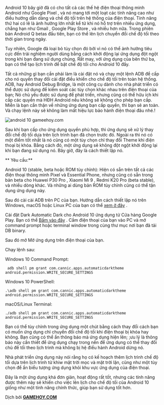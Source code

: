Android 10 bây giờ đã có cho tất cả các thế hệ điện thoại thông minh Android như Google Pixel , và nó mang tới một loạt các tính năng cao như điều hướng dẫn dàng và chế độ tối trên hệ thống của điện thoại. 
Tính năng thứ hai có lẽ là ảnh hưởng lớn nhất kể từ khi nó hỗ trợ trên nhiều ứng dụng, chẳng hạn như Gmail , Google Play Store , và nhiều hơn nữa. Trong phiên bản Android Q betas đầu tiên, bạn có thể lên lịch chuyển đổi chế độ tối theo thời gian trong ngày. 

Tuy nhiên, Google đã loại bỏ tùy chọn đó bởi vì nó có thể ảnh hưởng tiêu cực đến trải nghiệm người dùng bằng cách khởi động lại ứng dụng đột ngột trong khi bạn đang sử dụng chúng. Rất may, với ứng dụng của bên thứ ba, bạn có thể tạo lịch trình để bật chế độ tối cho Android 10 đấy.

Tất cả những gì bạn cần phải làm là cài đặt nó và chạy một lệnh ADB để cấp cho nó quyền thay đổi cài đặt điều khiển cho chế độ tối trên toàn hệ thống. ADB, hay Android Debug Bridge, là một công cụ dành cho nhà phát triển có thể được sử dụng để kiểm soát các tùy chọn khác nhau trên điện thoại của bạn; Nó chủ yếu được sử dụng để phát triển, nhưng cũng có thể hữu ích khi cấp các quyền mà HĐH Android nếu không sẽ không cho phép bạn cấp. Miễn là bạn cẩn thận về những ứng dụng bạn cấp quyền, thì bạn sẽ an toàn. Và chạy lệnh này sẽ không làm mất hiệu lực bảo hành điện thoại đâu nhé.!

![android 10 gameehoy.com](https://images.viblo.asia/692c997b-9086-4155-9d42-cf383a32058f.jpg)


Sau khi bạn cấp cho ứng dụng quyền phù hợp, thì ứng dụng sẽ xử lý thay đổi chế độ tối dựa trên lịch trình bạn đã chọn trước đó. Ngoài ra thì nó có một điểm tốt nhất là nó cũng có một tùy chọn chỉ thay đổi Theme khi điện thoại bị khóa. Bằng cách đó, một ứng dụng sẽ không đột ngột khởi động lại khi bạn đang sử dụng nó. Bây giờ, đây là cách thiết lập nó.

**  Yêu cầu:**

Android 10 (stable, beta hoặc ROM tùy chỉnh): Hiện có sẵn  trên tất cả các điện thoại thông minh Pixel và Essential Phone, nhưng cũng có sẵn trong bản beta cho Huawei P30 Pro , Xiaomi Mi 9 , Redmi K20 Pro (beta stable), và nhiều dòng khác. Và những ai dùng bản ROM tùy chỉnh cũng có thể tận dụng ứng dụng này.

Sau đó cài cài ADB trên PC của bạn. Hướng dẫn cách thiết lập nó trên Windows, macOS hoặc Linux PC của bạn có thể [xem ở đây](https://www.xda-developers.com/install-adb-windows-macos-linux/) .

Cài đặt Dark Automatic Dark cho Android 10 ứng dụng từ Cửa hàng Google Play. Bạn có thể [Bấm vào đây](https://play.google.com/store/apps/details?id=com.cannic.apps.automaticdarktheme) .
Cắm điện thoại của bạn vào PC và mở command prompt hoặc terminal window trong cùng thư mục nơi bạn đã tải DB binary.

Sau đó mở Mở ứng dụng trên điện thoại của bạn.

Chạy lệnh sau:

Windows 10 Command Prompt:

     adb shell pm grant com.cannic.apps.automaticdarktheme android.permission.WRITE_SECURE_SETTINGS

Windows 10 PowerShell:

    .\adb shell pm grant com.cannic.apps.automaticdarktheme android.permission.WRITE_SECURE_SETTINGS

macOS/Linux Terminal:

    ./adb shell pm grant com.cannic.apps.automaticdarktheme android.permission.WRITE_SECURE_SETTINGS

Bạn có thể tùy chỉnh trong ứng dụng một chút bằng cách thay đổi cách bạn có muốn ứng dụng chỉ chuyển đổi chế độ tối khi điện thoại bị khóa hay không. Bạn cũng có thể ẩn thông báo mà ứng dụng hiện lên; ;ưu lý là thông báo này cần thiết để ứng dụng chạy trong nền để ứng dụng có thể thay đổi chủ đề tối theo lịch trình mà không bị hệ điều hành Android dừng nó.


Nhà phát triển ứng dụng này nói rằng họ có kế hoạch thêm lịch trình chế độ tối dựa trên lịch trình từ khiw mặt trời mọc và mặt trời lặn, cũng như một tùy chọn để ẩn biểu tượng ứng dụng khỏi khu vực ứng dụng của điện thoại. 

Đây là một ứng dụng khá đơn giản, hoạt động rất tốt, nhưng các tính năng được thêm này sẽ khiến cho việc lên lịch cho chế độ tối của Android 10 giống như một tính năng chính thức, giúp bạn sử dụng tốt hơn.

Dịch bởi **[GAMEHOY.COM](https://twitter.com/Gamehoy2)**